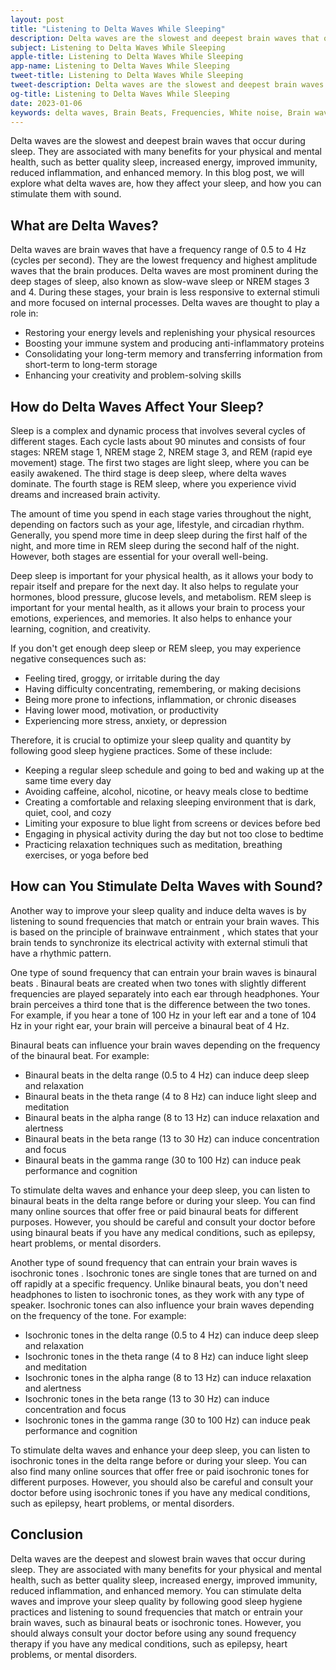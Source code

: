 ```yaml
---
layout: post
title: "Listening to Delta Waves While Sleeping"
description: Delta waves are the slowest and deepest brain waves that occur during sleep. They are associated with many benefits for your physical and mental health, such as better quality sleep, increased energy, improved immunity, reduced inflammation, and enhanced memory.
subject: Listening to Delta Waves While Sleeping
apple-title: Listening to Delta Waves While Sleeping
app-name: Listening to Delta Waves While Sleeping
tweet-title: Listening to Delta Waves While Sleeping
tweet-description: Delta waves are the slowest and deepest brain waves that occur during sleep. They are associated with many benefits for your physical and mental health, such as better quality sleep, increased energy, improved immunity, reduced inflammation, and enhanced memory. 
og-title: Listening to Delta Waves While Sleeping
date: 2023-01-06
keywords: delta waves, Brain Beats, Frequencies, White noise, Brain wave entrainment, sound therapy, binaural beats youtube, delta binaural beats benefits
---
```


Delta waves are the slowest and deepest brain waves that occur during sleep. They are associated with many benefits for your physical and mental health, such as better quality sleep, increased energy, improved immunity, reduced inflammation, and enhanced memory. In this blog post, we will explore what delta waves are, how they affect your sleep, and how you can stimulate them with sound.

## What are Delta Waves?

Delta waves are brain waves that have a frequency range of 0.5 to 4 Hz (cycles per second). They are the lowest frequency and highest amplitude waves that the brain produces. Delta waves are most prominent during the deep stages of sleep, also known as slow-wave sleep or NREM stages 3 and 4. During these stages, your brain is less responsive to external stimuli and more focused on internal processes. Delta waves are thought to play a role in:

- Restoring your energy levels and replenishing your physical resources
- Boosting your immune system and producing anti-inflammatory proteins
- Consolidating your long-term memory and transferring information from short-term to long-term storage
- Enhancing your creativity and problem-solving skills

## How do Delta Waves Affect Your Sleep?

Sleep is a complex and dynamic process that involves several cycles of different stages. Each cycle lasts about 90 minutes and consists of four stages: NREM stage 1, NREM stage 2, NREM stage 3, and REM (rapid eye movement) stage. The first two stages are light sleep, where you can be easily awakened. The third stage is deep sleep, where delta waves dominate. The fourth stage is REM sleep, where you experience vivid dreams and increased brain activity.

The amount of time you spend in each stage varies throughout the night, depending on factors such as your age, lifestyle, and circadian rhythm. Generally, you spend more time in deep sleep during the first half of the night, and more time in REM sleep during the second half of the night. However, both stages are essential for your overall well-being.

Deep sleep is important for your physical health, as it allows your body to repair itself and prepare for the next day. It also helps to regulate your hormones, blood pressure, glucose levels, and metabolism. REM sleep is important for your mental health, as it allows your brain to process your emotions, experiences, and memories. It also helps to enhance your learning, cognition, and creativity.

If you don't get enough deep sleep or REM sleep, you may experience negative consequences such as:

- Feeling tired, groggy, or irritable during the day
- Having difficulty concentrating, remembering, or making decisions
- Being more prone to infections, inflammation, or chronic diseases
- Having lower mood, motivation, or productivity
- Experiencing more stress, anxiety, or depression

Therefore, it is crucial to optimize your sleep quality and quantity by following good sleep hygiene practices. Some of these include:

- Keeping a regular sleep schedule and going to bed and waking up at the same time every day
- Avoiding caffeine, alcohol, nicotine, or heavy meals close to bedtime
- Creating a comfortable and relaxing sleeping environment that is dark, quiet, cool, and cozy
- Limiting your exposure to blue light from screens or devices before bed
- Engaging in physical activity during the day but not too close to bedtime
- Practicing relaxation techniques such as meditation, breathing exercises, or yoga before bed

## How can You Stimulate Delta Waves with Sound?

Another way to improve your sleep quality and induce delta waves is by listening to sound frequencies that match or entrain your brain waves. This is based on the principle of brainwave entrainment , which states that your brain tends to synchronize its electrical activity with external stimuli that have a rhythmic pattern.

One type of sound frequency that can entrain your brain waves is binaural beats . Binaural beats are created when two tones with slightly different frequencies are played separately into each ear through headphones. Your brain perceives a third tone that is the difference between the two tones. For example, if you hear a tone of 100 Hz in your left ear and a tone of 104 Hz in your right ear, your brain will perceive a binaural beat of 4 Hz.

Binaural beats can influence your brain waves depending on the frequency of the binaural beat. For example:

- Binaural beats in the delta range (0.5 to 4 Hz) can induce deep sleep and relaxation
- Binaural beats in the theta range (4 to 8 Hz) can induce light sleep and meditation
- Binaural beats in the alpha range (8 to 13 Hz) can induce relaxation and alertness
- Binaural beats in the beta range (13 to 30 Hz) can induce concentration and focus
- Binaural beats in the gamma range (30 to 100 Hz) can induce peak performance and cognition

To stimulate delta waves and enhance your deep sleep, you can listen to binaural beats in the delta range before or during your sleep. You can find many online sources that offer free or paid binaural beats for different purposes. However, you should be careful and consult your doctor before using binaural beats if you have any medical conditions, such as epilepsy, heart problems, or mental disorders.

Another type of sound frequency that can entrain your brain waves is isochronic tones . Isochronic tones are single tones that are turned on and off rapidly at a specific frequency. Unlike binaural beats, you don't need headphones to listen to isochronic tones, as they work with any type of speaker. Isochronic tones can also influence your brain waves depending on the frequency of the tone. For example:

- Isochronic tones in the delta range (0.5 to 4 Hz) can induce deep sleep and relaxation
- Isochronic tones in the theta range (4 to 8 Hz) can induce light sleep and meditation
- Isochronic tones in the alpha range (8 to 13 Hz) can induce relaxation and alertness
- Isochronic tones in the beta range (13 to 30 Hz) can induce concentration and focus
- Isochronic tones in the gamma range (30 to 100 Hz) can induce peak performance and cognition

To stimulate delta waves and enhance your deep sleep, you can listen to isochronic tones in the delta range before or during your sleep. You can also find many online sources that offer free or paid isochronic tones for different purposes. However, you should also be careful and consult your doctor before using isochronic tones if you have any medical conditions, such as epilepsy, heart problems, or mental disorders.

## Conclusion

Delta waves are the deepest and slowest brain waves that occur during sleep. They are associated with many benefits for your physical and mental health, such as better quality sleep, increased energy, improved immunity, reduced inflammation, and enhanced memory. You can stimulate delta waves and improve your sleep quality by following good sleep hygiene practices and listening to sound frequencies that match or entrain your brain waves, such as binaural beats or isochronic tones. However, you should always consult your doctor before using any sound frequency therapy if you have any medical conditions, such as epilepsy, heart problems, or mental disorders.